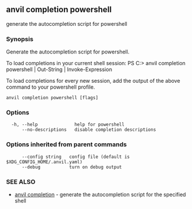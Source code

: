 ## anvil completion powershell

generate the autocompletion script for powershell

### Synopsis


Generate the autocompletion script for powershell.

To load completions in your current shell session:
PS C:\> anvil completion powershell | Out-String | Invoke-Expression

To load completions for every new session, add the output of the above command
to your powershell profile.


```
anvil completion powershell [flags]
```

### Options

```
  -h, --help              help for powershell
      --no-descriptions   disable completion descriptions
```

### Options inherited from parent commands

```
      --config string   config file (default is $XDG_CONFIG_HOME/.anvil.yaml)
      --debug           turn on debug output
```

### SEE ALSO

* [anvil completion](anvil_completion.md)	 - generate the autocompletion script for the specified shell

